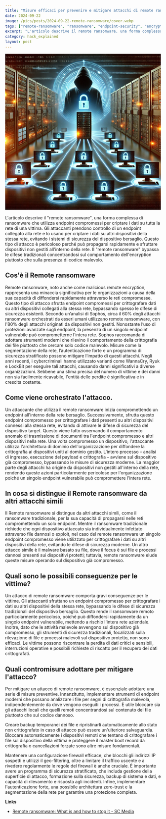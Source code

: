 ```yaml
---
title: "Misure efficaci per prevenire e mitigare attacchi di remote ransomware"
date: 2024-09-22
image: /pics/posts/2024-09-22-remote-ransomware/cover.webp
tags: ["remote-ransomware", "ransomware", "endpoint-security", "encryption", "network"]
excerpt: "L'articolo descrive il remote ransomware, una forma complessa di ransomware che utilizza endpoint compromessi per criptare i dati su tutta la rete di una vittima."
category: hack_explained
layout: post
---
```


![cover](/pics/posts/2024-09-22-remote-ransomware/cover.webp)

L'articolo descrive il "remote ransomware", una forma complessa di ransomware che utilizza endpoint compromessi per criptare i dati su tutta la rete di una vittima. Gli attaccanti prendono controllo di un endpoint collegato alla rete e lo usano per criptare i dati su altri dispositivi della stessa rete, evitando i sistemi di sicurezza del dispositivo bersaglio. Questo tipo di attacco è pericoloso perché può propagarsi rapidamente e sfruttare dispositivi non gestiti all'interno della rete. Il "remote ransomware" bypassa le difese tradizionali concentrandosi sul comportamento dell'encryption piuttosto che sulla presenza di codice malevolo.

Cos'è il Remote ransomware
--------

Remote ransomware, noto anche come malicious remote encryption, rappresenta una minaccia significativa per le organizzazioni a causa della sua capacità di diffondersi rapidamente attraverso le reti compromesse. Questo tipo di attacco sfrutta endpoint compromessi per crittografare dati su altri dispositivi collegati alla stessa rete, bypassando spesso le difese di sicurezza esistenti. Secondo un’analisi di Sophos, circa il 60% degli attacchi ransomware orchestrati da esseri umani utilizzano remote ransomware, con l'80% degli attacchi originati da dispositivi non gestiti. Nonostante l’uso di protezioni avanzate sugli endpoint, la presenza di un singolo endpoint vulnerabile può comprometterne l’intera rete. Sophos raccomanda di adottare strumenti moderni che rilevino il comportamento della crittografia dei file piuttosto che cercare solo codice malevolo. Misure come la segmentazione della rete, l’autenticazione forte e un programma di sicurezza stratificato possono mitigare l’impatto di questi attacchi. Negli anni recenti, i cybercriminali hanno utilizzato varianti come WannaCry, Ryuk e LockBit per eseguire tali attacchi, causando danni significativi a diverse organizzazioni. Sebbene una stima precisa del numero di vittime e dei danni non sia facilmente ricavabile, l'entità delle perdite è significativa e in crescita costante.


Come viene orchestrato l'attacco.
--------

Un attaccante che utilizza il remote ransomware inizia compromettendo un endpoint all'interno della rete bersaglio. Successivamente, sfrutta questo endpoint compromesso per crittografare i dati presenti su altri dispositivi connessi alla stessa rete, evitando di attivare le difese di sicurezza del dispositivo target. Questo viene fatto osservando il comportamento anomalo di trasmissione di documenti tra l'endpoint compromesso e altri dispositivi nella rete. Una volta compromesso un dispositivo, l'attaccante utilizza l'architettura di dominio dell'organizzazione per diffondere la crittografia ai dispositivi uniti al dominio gestito. L'intero processo – analisi di ingresso, esecuzione del payload e crittografia – avviene sul dispositivo già compromesso, bypassando le misure di sicurezza moderne. La maggior parte degli attacchi ha origine da dispositivi non gestiti all'interno della rete, rendendo queste azioni particolarmente pericolose per l'organizzazione poiché un singolo endpoint vulnerabile può compromettere l'intera rete.


In cosa si distingue il Remote ransomware da altri attacchi simili
--------

Il Remote ransomware si distingue da altri attacchi simili, come il ransomware tradizionale, per la sua capacità di propagarsi nelle reti compromettendo un solo endpoint. Mentre il ransomware tradizionale richiede che ogni dispositivo attaccato sia individualmente infettato attraverso file dannosi o exploit, nel caso del remote ransomware un singolo endpoint compromesso viene utilizzato per crittografare i dati su altri dispositivi della rete, evitando le difese di sicurezza moderne. Un altro attacco simile è il malware basato su file, dove il focus è sui file e processi dannosi presenti sui dispositivi protetti; tuttavia, remote ransomware elude queste misure operando sul dispositivo già compromesso.

Quali sono le possibili conseguenze per le vittime?
--------

Un attacco di remote ransomware comporta gravi conseguenze per le vittime. Gli attaccanti sfruttano un endpoint compromesso per crittografare i dati su altri dispositivi della stessa rete, bypassando le difese di sicurezza tradizionali del dispositivo bersaglio. Questo rende il ransomware remoto particolarmente pericoloso, poiché può diffondersi rapidamente da un singolo endpoint vulnerabile, mettendo a rischio l'intera rete aziendale. Inoltre, dato che le attività malevole avvengono sul dispositivo già compromesso, gli strumenti di sicurezza tradizionali, focalizzati sulla rilevazione di file e processi malevoli sul dispositivo protetto, non sono efficaci. Le vittime possono riscontrare la perdita di dati critici e sensibili, interruzioni operative e possibili richieste di riscatto per il recupero dei dati crittografati.


Quali contromisure adottare per mitigare l'attacco?
--------

Per mitigare un attacco di remote ransomware, è essenziale adottare una serie di misure preventive. Innanzitutto, implementare strumenti di endpoint moderni che possano analizzare i file per segni di crittografia malevola, indipendentemente da dove vengono eseguiti i processi. È utile bloccare sia gli attacchi locali che quelli remoti concentrandosi sul contenuto dei file piuttosto che sul codice dannoso. 

Creare backup temporanei dei file e ripristinarli automaticamente allo stato non crittografato in caso di attacco può essere un'ulteriore salvaguardia. Bloccare automaticamente i dispositivi remoti che tentano di crittografare i file sul dispositivo della vittima e proteggere il master boot record da crittografia o cancellazioni forzate sono altre misure fondamentali. 

Mantenere una configurazione firewall efficace, che blocchi gli indirizzi IP sospetti e utilizzi il geo-filtering, oltre a limitare il traffico uscente e a rivedere regolarmente le regole del firewall è anche cruciale. È importante avere un programma di sicurezza stratificato, che includa gestione della superficie di attacco, formazione sulla sicurezza, backup di sistema e dati, e capacità di rilevamento e risposta agli incidenti. Infine, implementare l'autenticazione forte, una possibile architettura zero-trust e la segmentazione della rete per garantire una protezione completa.




**Links**


- [Remote ransomware: What is and how to stop it - SC Media](https://www.scmagazine.com/resource/remote-ransomware-what-is-and-how-to-stop-it)